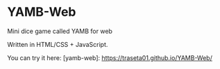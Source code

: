 # YAMB-Web
Mini dice game called YAMB for web

Written in HTML/CSS + JavaScript.


You can try it here: [yamb-web]: https://traseta01.github.io/YAMB-Web/
